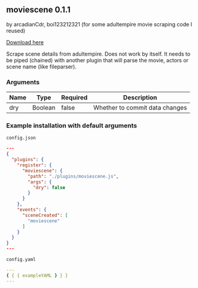 ## moviescene 0.1.1

by arcadianCdr, boi123212321 (for some adultempire movie scraping code I reused)

[Download here](https://raw.githubusercontent.com/porn-vault/plugins/master/dist/moviescene.js)

Scrape scene details from adultempire. Does not work by itself. It needs to be piped (chained) with another plugin that will parse the movie, actors or scene name (like fileparser).

### Arguments

| Name | Type    | Required | Description                    |
| ---- | ------- | -------- | ------------------------------ |
| dry  | Boolean | false    | Whether to commit data changes |

### Example installation with default arguments

`config.json`

```json
---
{
  "plugins": {
    "register": {
      "moviescene": {
        "path": "./plugins/moviescene.js",
        "args": {
          "dry": false
        }
      }
    },
    "events": {
      "sceneCreated": [
        "moviescene"
      ]
    }
  }
}
---
```

`config.yaml`

```yaml
---
{ { { exampleYAML } } }
---

```

